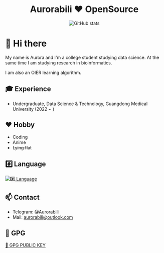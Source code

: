  <div align="center">
 <h1 align="center">Aurorabili ❤ OpenSource</h1>
 
  <img src="https://github-readme-stats.vercel.app/api?username=Aurorabili&count_private=true&layout=compact&hide=html&title_color=CC88BB&text_color=885566&bg_color=20,F2FBFF,E6F8FF,FFE6EB,FFF2F5" align="center" alt="GitHub stats" />
 
</div>


# 👋 Hi there

My name is Aurora and I'm a college student studying data science.
At the same time I am studying research in bioinformatics.

I am also an OIER learning algorithm.

## 🎓 Experience
- Undergraduate, Data Science & Technology, Guangdong Medical University (2022 ~ )

## ❤️ Hobby
- Coding
- Anime
- ~~Lying flat~~

## #️⃣ Language
[![#️⃣ Language](https://skillicons.dev/icons?i=c,cpp,cs,dotnet,py,rust,r)](https://skillicons.dev)

## 📫 Contact
- Telegram: [@Aurorabili](https://t.me/Aurorabili)
- Mail: aurorabili@outlook.com

## 🔑 GPG
[🔑 GPG PUBLIC KEY](https://github.com/Aurorabili.gpg)
